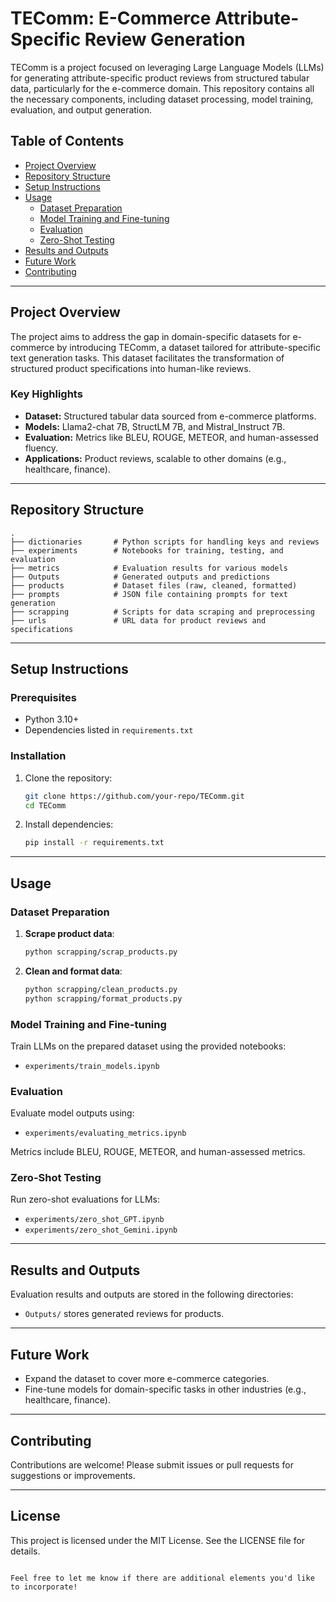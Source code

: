 # TEComm: E-Commerce Attribute-Specific Review Generation

TEComm is a project focused on leveraging Large Language Models (LLMs) for generating attribute-specific product reviews from structured tabular data, particularly for the e-commerce domain. This repository contains all the necessary components, including dataset processing, model training, evaluation, and output generation.

## Table of Contents

- [Project Overview](#project-overview)
- [Repository Structure](#repository-structure)
- [Setup Instructions](#setup-instructions)
- [Usage](#usage)
  - [Dataset Preparation](#dataset-preparation)
  - [Model Training and Fine-tuning](#model-training-and-fine-tuning)
  - [Evaluation](#evaluation)
  - [Zero-Shot Testing](#zero-shot-testing)
- [Results and Outputs](#results-and-outputs)
- [Future Work](#future-work)
- [Contributing](#contributing)

---

## Project Overview

The project aims to address the gap in domain-specific datasets for e-commerce by introducing TEComm, a dataset tailored for attribute-specific text generation tasks. This dataset facilitates the transformation of structured product specifications into human-like reviews.

### Key Highlights

- **Dataset:** Structured tabular data sourced from e-commerce platforms.
- **Models:** Llama2-chat 7B, StructLM 7B, and Mistral_Instruct 7B.
- **Evaluation:** Metrics like BLEU, ROUGE, METEOR, and human-assessed fluency.
- **Applications:** Product reviews, scalable to other domains (e.g., healthcare, finance).

---

## Repository Structure

```
.
├── dictionaries       # Python scripts for handling keys and reviews
├── experiments        # Notebooks for training, testing, and evaluation
├── metrics            # Evaluation results for various models
├── Outputs            # Generated outputs and predictions
├── products           # Dataset files (raw, cleaned, formatted)
├── prompts            # JSON file containing prompts for text generation
├── scrapping          # Scripts for data scraping and preprocessing
├── urls               # URL data for product reviews and specifications
```

---

## Setup Instructions

### Prerequisites

- Python 3.10+
- Dependencies listed in `requirements.txt`

### Installation

1. Clone the repository:
   ```bash
   git clone https://github.com/your-repo/TEComm.git
   cd TEComm
   ```
2. Install dependencies:
   ```bash
   pip install -r requirements.txt
   ```

---

## Usage

### Dataset Preparation

1. **Scrape product data**:
   ```bash
   python scrapping/scrap_products.py
   ```
2. **Clean and format data**:
   ```bash
   python scrapping/clean_products.py
   python scrapping/format_products.py
   ```

### Model Training and Fine-tuning

Train LLMs on the prepared dataset using the provided notebooks:
- `experiments/train_models.ipynb`

### Evaluation

Evaluate model outputs using:
- `experiments/evaluating_metrics.ipynb`

Metrics include BLEU, ROUGE, METEOR, and human-assessed metrics.

### Zero-Shot Testing

Run zero-shot evaluations for LLMs:
- `experiments/zero_shot_GPT.ipynb`
- `experiments/zero_shot_Gemini.ipynb`

---

## Results and Outputs

Evaluation results and outputs are stored in the following directories:
- `Outputs/` stores generated reviews for products.

---

## Future Work

- Expand the dataset to cover more e-commerce categories.
- Fine-tune models for domain-specific tasks in other industries (e.g., healthcare, finance).

---

## Contributing

Contributions are welcome! Please submit issues or pull requests for suggestions or improvements.

---

## License

This project is licensed under the MIT License. See the LICENSE file for details.
```

Feel free to let me know if there are additional elements you'd like to incorporate!